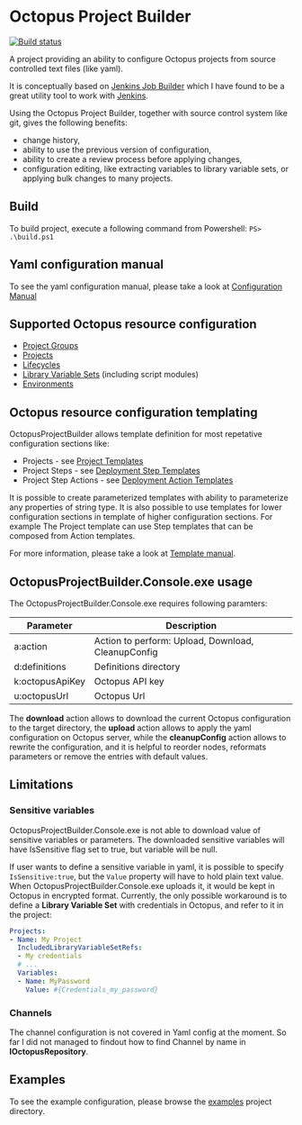 # Octopus Project Builder

[![Build status](https://ci.appveyor.com/api/projects/status/vgt4b26gcxywurb6?svg=true)](https://ci.appveyor.com/project/Suremaker/octopusprojectbuilder)

A project providing an ability to configure Octopus projects from source controlled text files (like yaml).

It is conceptually based on [Jenkins Job Builder](http://docs.openstack.org/infra/jenkins-job-builder/) which I have found to be a great utility tool to work with [Jenkins](https://jenkins.io/).

Using the Octopus Project Builder, together with source control system like git, gives the following benefits:
* change history,
* ability to use the previous version of configuration,
* ability to create a review process before applying changes,
* configuration editing, like extracting variables to library variable sets, or applying bulk changes to many projects.

## Build
To build project, execute a following command from Powershell:
`PS> .\build.ps1` 

## Yaml configuration manual
To see the yaml configuration manual, please take a look at [Configuration Manual](https://github.com/Suremaker/OctopusProjectBuilder/wiki/Manual)

## Supported Octopus resource configuration

* [Project Groups](https://github.com/Suremaker/OctopusProjectBuilder/wiki/Manual#YamlProjectGroup)
* [Projects](https://github.com/Suremaker/OctopusProjectBuilder/wiki/Manual#YamlProject)
* [Lifecycles](https://github.com/Suremaker/OctopusProjectBuilder/wiki/Manual#YamlLifecycle)
* [Library Variable Sets](https://github.com/Suremaker/OctopusProjectBuilder/wiki/Manual#YamlLibraryVariableSet) \(including script modules\)
* [Environments](https://github.com/Suremaker/OctopusProjectBuilder/wiki/Manual#YamlEnvironment)

## Octopus resource configuration templating

OctopusProjectBuilder allows template definition for most repetative configuration sections like:

* Projects - see [Project Templates](https://github.com/Suremaker/OctopusProjectBuilder/wiki/Manual#YamlProjectTemplate)
* Project Steps - see [Deployment Step Templates](https://github.com/Suremaker/OctopusProjectBuilder/wiki/Manual#YamlDeploymentStepTemplate)
* Project Step Actions - see [Deployment Action Templates](https://github.com/Suremaker/OctopusProjectBuilder/wiki/Manual#YamlDeploymentActionTemplate)

It is possible to create parameterized templates with ability to parameterize any properties of string type.
It is also possible to use templates for lower configuration sections in template of higher configuration sections. For example The Project template can use Step templates that can be composed from Action templates.

For more information, please take a look at [Template manual](https://github.com/Suremaker/OctopusProjectBuilder/wiki/Manual#YamlTemplates).

## OctopusProjectBuilder.Console.exe usage
The OctopusProjectBuilder.Console.exe requires following paramters:

|Parameter|Description|
|---------|-----------|
|a:action|Action to perform: Upload, Download, CleanupConfig|
|d:definitions|Definitions directory|
|k:octopusApiKey|Octopus API key|
|u:octopusUrl|Octopus Url|

The **download** action allows to download the current Octopus configuration to the target directory,
the **upload** action allows to apply the yaml configuration on Octopus server, while
the **cleanupConfig** action allows to rewrite the configuration, and it is helpful to reorder nodes, reformats parameters or remove the entries with default values.

## Limitations

### Sensitive variables

OctopusProjectBuilder.Console.exe is not able to download value of sensitive variables or parameters. The downloaded sensitive variables will have IsSensitive flag set to true, but variable will be null.

If user wants to define a sensitive variable in yaml, it is possible to specify `IsSensitive:true`, but the `Value` property will have to hold plain text value. When OctopusProjectBuilder.Console.exe uploads it, it would be kept in Octopus in encrypted format.
Currently, the only possible workaround is to define a **Library Variable Set** with credentials in Octopus, and refer to it in the project:

```Yaml
Projects:
- Name: My Project
  IncludedLibraryVariableSetRefs:
  - My credentials
  # ...
  Variables:
  - Name: MyPassword
    Value: #{Credentials_my_password}
```

### Channels

The channel configuration is not covered in Yaml config at the moment. So far I did not managed to findout how to find Channel by name in **IOctopusRepository**.

## Examples

To see the example configuration, please browse the [examples](https://github.com/Suremaker/OctopusProjectBuilder/tree/master/example) project directory.

